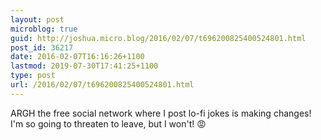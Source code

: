 ```yaml
---
layout: post
microblog: true
guid: http://joshua.micro.blog/2016/02/07/t696200825400524801.html
post_id: 36217
date: 2016-02-07T16:16:26+1100
lastmod: 2019-07-30T17:41:25+1100
type: post
url: /2016/02/07/t696200825400524801.html
---
```

ARGH the free social network where I post lo-fi jokes is making changes! I'm so going to threaten to leave, but I won't! 😡

